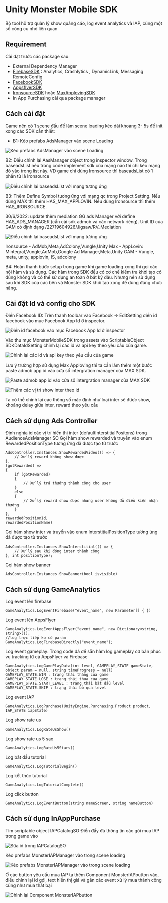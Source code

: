 # Unity Monster Mobile SDK
Bộ tool hỗ trợ quản lý show quảng cáo, log event analytics và IAP, cùng một số công cụ nhỏ liên quan
## Requirement
Cài đặt trước các package sau:
- External Dependency Manager
- [FirebaseSDK](https://developers.google.com/unity/archive) : Analytics, Crashlytics , DynamicLink, Messaging RemoteConfig
- [FacebookSDK](https://developers.facebook.com/docs/unity/downloads/)
- [AppsflyerSDK](https://github.com/AppsFlyerSDK/appsflyer-unity-plugin/releases)
- [IronsourceSDK](https://developers.is.com/ironsource-mobile/unity/unity-plugin/) hoặc [MaxApplovingSDK](https://dash.applovin.com/documentation/mediation/unity/getting-started/integration)
- In App Purchasing cài qua package manager
## Cách cài đặt
Game nên có 1 scene đầu để làm scene loading kéo dài khoảng 3- 5s để init xong các SDK cần thiết:

- B1: Kéo prefabs AdsManager vào scene Loading

![Kéo prefabs AdsManager vào scene Loading](./_Images/Step1.PNG?raw=true " B1: Kéo prefabs AdsManager vào scene Loading")

B2: Điều chỉnh lại AasManager object trong inspector window. Trong baseadsList nếu trong code implement sdk của mạng nào thì chỉ kéo mạng đó vào trong list này. VD game chỉ dùng Ironsource thì baseadsList có 1 phần tử là Ironsource

![Điều chỉnh lại baseadsList với mạng tương ứng](./_Images/Step2.PNG?raw=true "B2: Điều chỉnh lại baseadsList với mạng tương ứng")

B3: Thêm Define Symbol tương ứng với mạng qc trong Project Setting. Nếu dùng MAX thì thêm HAS_MAX_APPLOVIN. Nếu dùng Ironsource thì thêm HAS_IRONSOURCE.

30/6/2022: update thêm mediation GG ads Manager với define HAS_ADS_MANAGER (cần cài sdk admob và các network riêng). Unit ID của GAM có định dạng /22719604926/Jigsaw/RV_Mediation

![Điều chỉnh lại baseadsList với mạng tương ứng](./_Images/Step3.PNG?raw=true "B2: Điều chỉnh lại baseadsList với mạng tương ứng")

Ironsource - AdMob,Meta,AdColony,Vungle,Unity
Max - AppLovin: Mintegral,Vungle,AdMob,Google Ad Manager,Meta,Unity
GAM - Vungle, meta, unity, applovin, IS, adcolony

B4: Hoàn thành bước setup trong game khi game loading xong thì gọi các nội hàm và sử dụng. Các hàm trong SDK đều có cơ chế kiểm tra khởi tạo có đúng không và có thể sử dụng an toàn ở bất kỳ đâu. Nhưng nên sử dụng sau khi SDK của các bên và Monster SDK khởi tạo xong để dùng đúng chức năng.

## Cài đặt Id và config cho SDK

Điền Facebook ID: Trên thanh toolbar vào Facebook -> EditSetting điền id facebook vào mục Facebook App Id ở inspector.

![Điền id facebook vào mục Facebook App Id ở inspector](./_Images/Step4_FBSDK.PNG?raw=true "Điền id facebook vào mục Facebook App Id ở inspector")

Vào thư mục MonsterMobileSDK trong assets vào ScriptableObject SDKDataIdSetting chỉnh lại các id và api key theo yêu cầu của game.

![Chỉnh lại các id và api key theo yêu cầu của game](./_Images/Step5_IDsetting.PNG?raw=true "Chỉnh lại các id và api key theo yêu cầu của game")

Lưu ý trường hợp sử dụng Max Apploving thì ta cần làm thêm một bước paste admob app id vào cửa sổ intergration manager của MAX SDK.

![Paste admob app id vào cửa sổ intergration manager của MAX SDK](./_Images/Step6_settingMAX.PNG?raw=true "Paste admob app id vào cửa sổ intergration manager của MAX SDK")

![Thêm các vị trí show inter theo id](./_Images/Step7_settingAdsConfig.PNG?raw=true "Thêm các vị trí show inter theo id")

Ta có thể chỉnh lại các thông số mặc định như loại inter sẽ được show, khoảng delay giữa inter, reward theo yêu cầu

## Cách sử dụng Ads Controller
Định nghĩa id các vị trí hiển thị inter (defaultInterstitialPositons) trong AudienceAdsManager SO
Gọi hàm show rewarded và truyền vào enum RewardedPositionType tương ứng đã được tạo từ trước

    AdsController.Instances.ShowRewardedVideo(() => {
        // Xử lý reward không show được
    },
    (gotRewarded) =>
    {
        if (gotRewarded)
        {
            // Xử lý trả thưởng thành công cho user
        }
        else
        {
            // Xử lý reward show được nhưng user không đủ điều kiện nhận thưởng
        }
    },
    rewardedPositionId,
    rewardedPositionName)

Gọi hàm show inter và truyền vào enum InterstitialPositionType tương ứng đã được tạo từ trước

    AdsController.Instances.ShowInterstitial(() => {
        // Xử lý sau khi đóng inter thành công
    }, int positionType);

Gọi hàm show banner

    AdsController.Instances.ShowBanner(bool isvisible)

## Cách sử dụng GameAnalytics

Log event lên firebase

    GameAnalytics.LogEventFirebase("event_name", new Parameter[] { })

Log event lên AppsFlyer

    GameAnalytics.LogEventAppsFlyer("event_name", new Dictionary<string, string>());
    //log trực tiếp ko có param
    GameAnalytics.LogFirebaseDirectly("event_name");

Log event gameplay: Trong code đã để sẵn hàm log gameplay cơ bản phục vụ tracking từ cả AppsFlyer và Firebase
    
    GameAnalytics.LogGamePlayData(int level, GAMEPLAY_STATE gameState, object param = null, string timeProgress = null)
    GAMEPLAY_STATE.WIN : trạng thái thắng của game
    GAMEPLAY_STATE.LOSE : trạng thái thua của game
    GAMEPLAY_STATE.START_LEVEL : trạng thái bắt đầu level
    GAMEPLAY_STATE.SKIP : trạng thái bỏ qua level

Log event IAP

    GameAnalytics.LogPurchase(UnityEngine.Purchasing.Product product, IAP_STATE iapState)

Log show rate us 

    GameAnalytics.LogRateUsShow()

Log show rate us 5 sao 

    GameAnalytics.LogRateUs5Stars()

Log bắt đầu tutorial 

    GameAnalytics.LogTutorialBegin()

Log kết thúc tutorial 

    GameAnalytics.LogTutorialComplete()

Log click button

    GameAnalytics.LogEventButton(string nameScreen, string nameButton)


## Cách sử dụng InAppPurchase

Tìm scriptable object IAPCatalogSO Điền đầy đủ thông tin các gói mua IAP trong game vào

![Sửa id trong IAPCatalogSO](./_Images/Step12_settingIAPCatalogSO.PNG?raw=true "Sửa id trong IAPCatalogSO")

Kéo prefabs MonsterIAPManager vào trong scene loading

![Kéo prefabs MonsterIAPManager vào trong scene loading](./_Images/Step13_addIAPManagerPrefabs.PNG?raw=true "Kéo prefabs MonsterIAPManager vào trong scene loading")

Ở các button yêu cầu mua IAP ta thêm Component MonsterIAPbutton vào, điều chỉnh lại id gói, text hiển thị giá và gắn các event xử lý mua thành công cũng như mua thất bại

![Chỉnh lại Component MonsterIAPbutton](./_Images/Step14_SettingIAPButton.PNG?raw=true "Chỉnh lại Component MonsterIAPbutton")